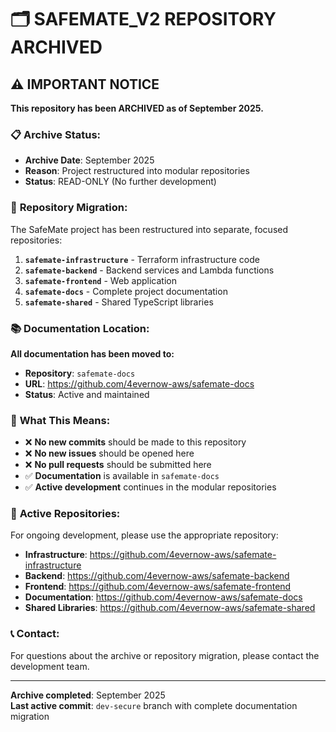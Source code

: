 # 🗂️ SAFEMATE_V2 REPOSITORY ARCHIVED

## ⚠️ **IMPORTANT NOTICE**

**This repository has been ARCHIVED as of September 2025.**

### 📋 **Archive Status:**
- **Archive Date**: September 2025
- **Reason**: Project restructured into modular repositories
- **Status**: READ-ONLY (No further development)

### 🔄 **Repository Migration:**

The SafeMate project has been restructured into separate, focused repositories:

1. **`safemate-infrastructure`** - Terraform infrastructure code
2. **`safemate-backend`** - Backend services and Lambda functions  
3. **`safemate-frontend`** - Web application
4. **`safemate-docs`** - Complete project documentation
5. **`safemate-shared`** - Shared TypeScript libraries

### 📚 **Documentation Location:**

**All documentation has been moved to:**
- **Repository**: `safemate-docs`
- **URL**: https://github.com/4evernow-aws/safemate-docs
- **Status**: Active and maintained

### 🚫 **What This Means:**

- ❌ **No new commits** should be made to this repository
- ❌ **No new issues** should be opened here
- ❌ **No pull requests** should be submitted here
- ✅ **Documentation** is available in `safemate-docs`
- ✅ **Active development** continues in the modular repositories

### 🔗 **Active Repositories:**

For ongoing development, please use the appropriate repository:

- **Infrastructure**: https://github.com/4evernow-aws/safemate-infrastructure
- **Backend**: https://github.com/4evernow-aws/safemate-backend
- **Frontend**: https://github.com/4evernow-aws/safemate-frontend
- **Documentation**: https://github.com/4evernow-aws/safemate-docs
- **Shared Libraries**: https://github.com/4evernow-aws/safemate-shared

### 📞 **Contact:**

For questions about the archive or repository migration, please contact the development team.

---

**Archive completed**: September 2025  
**Last active commit**: `dev-secure` branch with complete documentation migration
